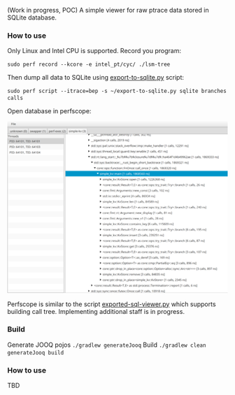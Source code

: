 (Work in progress, POC) A simple viewer for raw ptrace data stored in SQLite database.

### How to use

Only Linux and Intel CPU is supported. Record you program:

    sudo perf record --kcore -e intel_pt/cyc/ ./lsm-tree

Then dump all data to SQLite using [export-to-sqlite.py](https://github.com/torvalds/linux/blob/master/tools/perf/scripts/python/export-to-sqlite.py) script:

    sudo perf script --itrace=bep -s ~/export-to-sqlite.py sqlite branches calls

Open database in perfscope:

![perfscope](https://github.com/0xaa4eb/perfscope/blob/main/docs/images/example.png)

Perfscope is similar to the script [exported-sql-viewer.py](https://github.com/torvalds/linux/blob/master/tools/perf/scripts/python/exported-sql-viewer.py) which
supports building call tree. Implementing additional staff is in progress.


### Build

Generate JOOQ pojos `./gradlew generateJooq`
Build `./gradlew clean generateJooq build`

### How to use

TBD